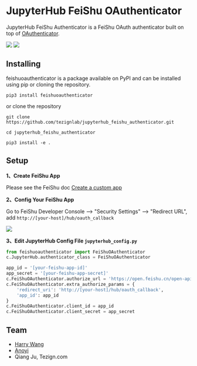 # JupyterHub FeiShu OAuthenticator
JupyterHub FeiShu Authenticator is a FeiShu OAuth authenticator built on top of [OAuthenticator](https://github.com/jupyterhub/oauthenticator).

![](https://img.shields.io/badge/python-3.6%2B-blue.svg) ![](https://img.shields.io/badge/PYPI-0.0.1-orange.svg)

## Installing

feishuoauthenticator is a package available on PyPI and can be installed using pip or cloning the repository.

```
pip3 install feishuoauthenticator
```

or clone the repository

```
git clone https://github.com/tezignlab/jupyterhub_feishu_authenticator.git

cd jupyterhub_feishu_authenticator

pip3 install -e .
```


## Setup

**1、Create FeiShu App**

Please see the FeiShu doc [Create a custom app](https://open.feishu.cn/document/uQjL04CN/ukzM04SOzQjL5MDN)


**2、Config Your FeiShu App**

Go to FeiShu Developer Console --> "Security Settings" --> "Redirect URL", add `http://[your-host]/hub/oauth_callback`

![](https://user-images.githubusercontent.com/595772/114486465-f675f200-9bdb-11eb-87cf-49eb1a13e60f.png)


**3、Edit JupyterHub Config File `jupyterhub_config.py`**

```python
from feishuoauthenticator import FeiShuOAuthenticator
c.JupyterHub.authenticator_class = FeiShuOAuthenticator

app_id = '[your-feishu-app-id]'
app_secret = '[your-feishu-app-secret]'
c.FeiShuOAuthenticator.authorize_url = 'https://open.feishu.cn/open-apis/authen/v1/index'
c.FeiShuOAuthenticator.extra_authorize_params = {
    'redirect_uri': 'http://[your-host]/hub/oauth_callback',
    'app_id': app_id
}
c.FeiShuOAuthenticator.client_id = app_id
c.FeiShuOAuthenticator.client_secret = app_secret
```


## Team

- [Harry Wang](http://harrywang.me/)
- [Anoyi](https://anoyi.com)
- Qiang Ju, Tezign.com

